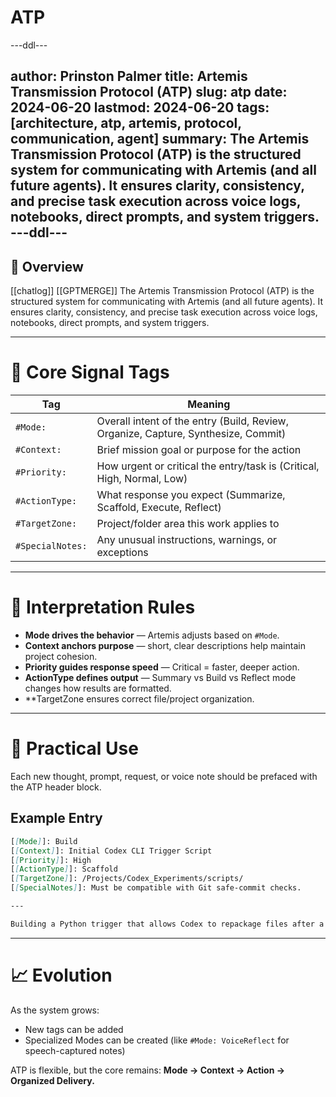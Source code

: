 # ATP

---ddl---

author: Prinston Palmer
title: Artemis Transmission Protocol (ATP)
slug: atp
date: 2024-06-20
lastmod: 2024-06-20
tags: [architecture, atp, artemis, protocol, communication, agent]
summary: The Artemis Transmission Protocol (ATP) is the structured system for communicating with Artemis (and all future agents). It ensures clarity, consistency, and precise task execution across voice logs, notebooks, direct prompts, and system triggers.
---ddl---
---

## 🧠 Overview

[[chatlog]] [[GPTMERGE]]
The Artemis Transmission Protocol (ATP) is the structured system for communicating with Artemis (and all future agents). It ensures clarity, consistency, and precise task execution across voice logs, notebooks, direct prompts, and system triggers.

---

# 📂 Core Signal Tags

| Tag              | Meaning                                                                            |
| ---------------- | ---------------------------------------------------------------------------------- |
| `#Mode:`         | Overall intent of the entry (Build, Review, Organize, Capture, Synthesize, Commit) |
| `#Context:`      | Brief mission goal or purpose for the action                                       |
| `#Priority:`     | How urgent or critical the entry/task is (Critical, High, Normal, Low)             |
| `#ActionType:`   | What response you expect (Summarize, Scaffold, Execute, Reflect)                   |
| `#TargetZone:`   | Project/folder area this work applies to                                           |
| `#SpecialNotes:` | Any unusual instructions, warnings, or exceptions                                  |

---

# 🎯 Interpretation Rules

- **Mode drives the behavior** — Artemis adjusts based on `#Mode`.
- **Context anchors purpose** — short, clear descriptions help maintain project cohesion.
- **Priority guides response speed** — Critical = faster, deeper action.
- **ActionType defines output** — Summary vs Build vs Reflect mode changes how results are formatted.
- **TargetZone ensures correct file/project organization.

---

# 📓 Practical Use

Each new thought, prompt, request, or voice note should be prefaced with the ATP header block.

## Example Entry

```markdown
[[Mode]]: Build
[[Context]]: Initial Codex CLI Trigger Script
[[Priority]]: High
[[ActionType]]: Scaffold
[[TargetZone]]: /Projects/Codex_Experiments/scripts/
[[SpecialNotes]]: Must be compatible with Git safe-commit checks.

---

Building a Python trigger that allows Codex to repackage files after a push event.
```

---

# 📈 Evolution

As the system grows:

- New tags can be added
- Specialized Modes can be created (like `#Mode: VoiceReflect` for speech-captured notes)

ATP is flexible, but the core remains: **Mode → Context → Action → Organized Delivery.**
